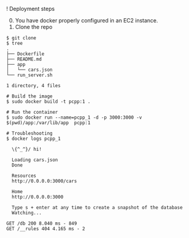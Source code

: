 ! Deployment steps

0. You have docker properly configured in an EC2 instance.
1. Clone the repo

```
$ git clone
$ tree
.
├── Dockerfile
├── README.md
├── app
│   └── cars.json
└── run_server.sh

1 directory, 4 files

# Build the image
$ sudo docker build -t pcpp:1 .

# Run the container
$ sudo docker run --name=pcpp_1 -d -p 3000:3000 -v $(pwd)/app:/var/lib/app  pcpp:1

# Troubleshooting
$ docker logs pcpp_1

  \{^_^}/ hi!

  Loading cars.json
  Done

  Resources
  http://0.0.0.0:3000/cars

  Home
  http://0.0.0.0:3000

  Type s + enter at any time to create a snapshot of the database
  Watching...

GET /db 200 8.040 ms - 849
GET /__rules 404 4.165 ms - 2

```


